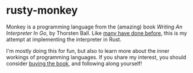 # rusty-monkey
Monkey is a programming language from the (amazing) book _Writing An Interpreter In Go_, by Thorsten Ball. Like [many have done before](https://github.com/search?q=monkey+rust), this is my attempt at implementing the interpreter in Rust.

I'm mostly doing this for fun, but also to learn more about the inner workings of programming languages. If you share my interest, you should consider [buying the book](https://interpreterbook.com), and following along yourself!
